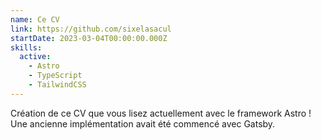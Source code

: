```yaml
---
name: Ce CV
link: https://github.com/sixelasacul
startDate: 2023-03-04T00:00:00.000Z
skills:
  active:
    - Astro
    - TypeScript
    - TailwindCSS
---
```


Création de ce CV que vous lisez actuellement avec le framework Astro ! Une ancienne implémentation avait été commencé avec Gatsby.
